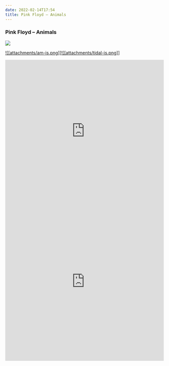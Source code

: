 ```yaml
---
date: 2022-02-14T17:54
title: Pink Floyd – Animals
---
```

### Pink Floyd – Animals
[![](https://i.discogs.com/Jg2xn7KYVsL7aehVqgsdT_kCMh0fJSv_a5U_pw3lKwo/rs:fit/g:sm/q:90/h:597/w:600/czM6Ly9kaXNjb2dz/LWltYWdlcy9SLTk0/MzE3MDUtMTQ4MDk2/ODE3OS05ODM3Lmpw/ZWc.jpeg)][1] 

[1]: https://www.discogs.com/release/9431705
[2]: https://music.apple.com/us/album/1065974284
[3]: https://listen.tidal.com/album/55391439

[![[attachments/am-is.png]]][2][![[attachments/tidal-is.png]]][3]

<iframe allow="autoplay *; encrypted-media *; fullscreen *" frameborder="0" height="450" style="width:100%;max-width:660px;overflow:hidden;background:transparent;" sandbox="allow-forms allow-popups allow-same-origin allow-scripts allow-storage-access-by-user-activation allow-top-navigation-by-user-activation" src="https://embed.music.apple.com/us/album/turn-blue/1065974284"></iframe>
<div style="position: relative; padding-bottom: 100%; height: 0; overflow: hidden; max-width: 100%;"><iframe src="https://embed.tidal.com/albums/55391439?layout=gridify" frameborder= "0" allowfullscreen style="position: absolute; top: 0; left: 0; width: 100%; height: 1px; min-height: 100%; margin: 0 auto;"></iframe></div>